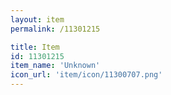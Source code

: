 ```yaml
---
layout: item
permalink: /11301215

title: Item
id: 11301215
item_name: 'Unknown'
icon_url: 'item/icon/11300707.png'
---
```

